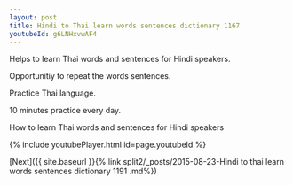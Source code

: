```yaml
---
layout: post
title: Hindi to Thai learn words sentences dictionary 1167 
youtubeId: g6LNHxvwAF4
---
```

 
 
Helps to learn Thai words and sentences for Hindi speakers.

Opportunitiy to repeat the words sentences. 

Practice Thai language. 
 
10 minutes practice every day. 
 
How to learn Thai words and sentences for Hindi speakers 
 
{% include youtubePlayer.html id=page.youtubeId %}
 
 
[Next]({{ site.baseurl }}{% link  split2/_posts/2015-08-23-Hindi to thai learn words sentences dictionary 1191 .md%})
 
